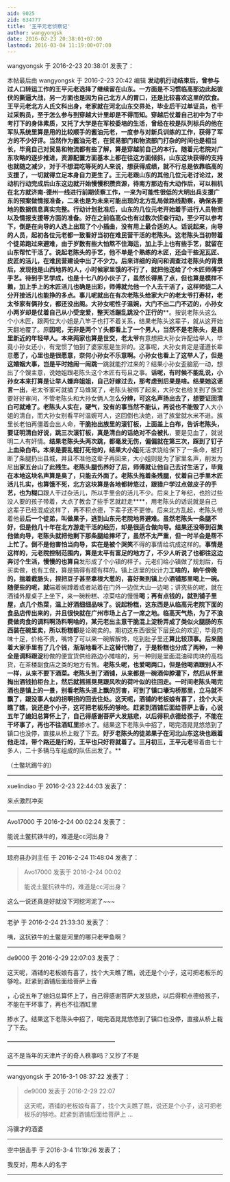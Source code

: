 ```yaml
---
aid: 9025
zid: 634777
title: '王平元老侦察记'
author: wangyongsk
date: 2016-02-23 20:38:01+07:00
lastmod: 2016-03-04 11:19:00+07:00
---
```


wangyongsk 于 2016-2-23 20:38:01 发表了：

本帖最后由 wangyongsk 于 2016-2-23 20:42 编辑 **发动机行动结束后，曾参与过人口转运工作的王平元老选择了继续留在山东。一方面是不习惯临高那边此起彼伏的撕逼****大战，另一方面也是因为自己北方人的胃口，还是比较喜欢这里的饮食。****王平元老北方人氏文科出身，老家就在河北山东交界处，毕业后干过单证员，也干过采购员，至于怎么参与到穿越大****计里却是不得而知。穿越后仗着自己初中为了中考打下的身体素质，又托了大学是在军校委培的生活，曾经在校是队****列标兵的他在军队系统里算是用的比较顺手的酱油元老，一度参与对新兵训练的工作，获得了军方的不少好评。当然****作为酱油元老，在贸易部门和物流部门打杂的时间也是相当长，毕竟自己对贸易和物流都有些了解，算是穿越前自己****的本行。****随着元老院对广东攻略的逐步推进，资源配置方面基本上都在往这方面倾斜，山东这块获得的支持也就随之减少，对****于不想混吃等死的人来说，想获得成绩，就不行总是依靠临高的支援了，一切就得立足本身自力更生了。****王元老跟山东的其他几位元老讨论过，发动机行动完成后山东这边就开始慢慢积攒资源，待南方那边有大动作后，可****以相机在北方就济南-德州一线进行前期侦察工作，一来为可能性很低的大明出兵支援广东的预案做情报准备，二来****也是为未来可能出现的北方乱局做路线勘察，确保各要地的数据信息真实完整。****行动计划批准后，山东的几位元老开始着手进行人员物资以及情报支援等方面的准备。好在之前临高众也有过数次侦****查行动，至少可以参考下，倒是在向导的人选上出现了个小插曲，没有用上最合适的人。****话说起来，向导的人员，起初各位元老都一致看好当初在难民营干活的老陈头。这老陈头当初带着个徒弟跑过来避难****，由于岁数有些大怕熬不住海运，加上手上也有些手艺，就留在山东帮忙干活了。说起老陈头的手艺，他不单是个熟****练的木匠，还会干些泥瓦匠、皮匠的活儿，在难民营建设中出了不少力。后来详细的询问和调查过老陈头的背景后，****发现他是山西地界的人，小时候家里饿的不行了，就把他送给了个木匠师傅学手艺。待到手艺学成，也是十七八的小****伙子了，虽然长得黑了点，但也算是模样不赖，加上手上的木匠活儿也确是出彩，师傅就允他一个人去干活了，这样****师徒二人分开接活儿也能挣的多点。事儿呢就出在有次老陈头给家大户的老太爷打寿材，老太爷家有俩孙女，都还没****出阁。大孙女呢性子温婉，大门不出二门不迈的，小孙女小两岁却是仗着自己从小受宠爱，整天活蹦乱跳没个正行的****。按说老陈头这么个小木匠，跟两位大小姐是八竿子也打不着关系，结果老陈头这辈子，就从这开始天翻地覆了。原****因呢，无非是两个丫头都看上了一个男人，当然不是老陈头，是县里新近的年轻举人。本来两家也算是世交，老太爷****有意想把大孙女许配给举人，毕竟小孙女还小，有宠惯了怕到了婆家惹是生非的。这事呢，大孙女肯定是谨遵长辈意****愿了，心里也是很愿意，奈何小孙女不乐意啊。小孙女也看上了这举人了，但是这婚姻大事，岂是平时她闹一闹跳一****跳就能拧过来的？结果小孙女歪脑筋一动，想出了个馊主意，说她姐跟老陈头这个木匠有苟且之事。****话呢，有时候不能乱说，小孙女本来打算是让举人嫌弃姐姐，自己好嫁过去，那考虑到后果是啥。结果她这谣言一出****，老太爷家可就捅了马蜂窝了，老陈头被绑了起来，大孙女也给关到了族堂要好好审问，不管老陈头和大孙女俩人怎****么分辨，可这名声扬出去了，想要证回清白可就难了。老陈头人实在，硬气，没有的事当然不能认，再说也不能毁了****人大小姐的清白，而大孙女别看平时温婉可人，这回倒也决绝，进了族堂就水米不进。族里长老怕再僵着会出人命，****干脆抬出族里的滚钉板，上面盖上白布，告诉老陈头，要证明清白好说，跳三次滚钉板，真是清白的话绝对不会被扎****，要是见血了，就说明二人有奸情。****结果老陈头头两次跳，都毫发无伤，偏偏就在第三次，踩到了钉子上血染白布。本来是要乱棍打死他的，结果大小姐****死活求饶给保下了一条命，被打断了条腿扔出县城，并且不准他这辈子再回来，大小姐则是为了家里名声，削发为尼****出家五台山了此残生。****老陈头腿伤养好了后，师傅就让他自己去讨生活了，毕竟在本地这块名声算是臭了，只能去外面了。老陈头拖着条残****腿，仗着自己手里木匠活儿扎实，也算饿不死，北方这块算是各地都转悠过，跟猎户学过点做皮子的手艺，也为糊口****跟人干过杂活儿，所以手里会的活儿不少。后来上了年纪，也捡过些没人要的孩子带着，大点了教会了些手艺就赶走****，用老陈头的话说就是自己这辈子已经混成这样了，再不积点德，下辈子还不更惨。后来北方乱起，老陈头带着他最****后一个徒弟，叫做果子，逃到山东元老院地界避难。****虽然老陈头一条腿不好，但是他几十年在北方游走干活的经历，却是很适合做向导。结果还没等到召集他做向导，老****陈头就把他剩下那条腿给摔坏了，虽然不太严重，但一时半会是帮不上忙了。倒不是他害怕当向导，实在是被个哭笑****不得的事情给坑成这样的。****事情是这样的，元老院控制范围内，算是太平有富足的地方了，不少人听说了也都往这边奔讨个生活，慢慢的也算自****发形成了个小镇的样子。元老们给小镇做了规划后，有买卖做，也有工做，算是搞得有模有样的。镇上店里的伙计力****工啥的，晌午傍晚的，揣着截肠头，捏把豆子甚至拿根大葱的，喜好聚到镇上小酒铺那里喝上一碗。随便些的呢，就****端着碗蹲着或者站着在门外一边侃大山一边喝；讲究些的呢，就在酒铺外屋桌子上坐下，来一碗粉糕、凉菜啥的慢慢****喝；再有点钱的，就到铺子里屋，点几个热菜，温上好酒细细品味了。****说起粉糕，这东西是从临高元老院下面的食品店传出来的，并且很快就在广州市场上占了一席之地。临高天气热，为****了不浪费做肉食的调料啊汤料啊啥的，某元老出主意干脆混上淀粉弄成了类似火腿肠的东西装在碗里卖，所以粉糕都****是论碗卖的。期初这东西很受下层民众的欢迎，毕竟肉味十足，价格不贵，嘴馋了可以来一碗解解馋，吃到肚子里还****算比较顶事。后来随着大家手里有了几个钱，渐渐地看不上这替代物了，于是粉糕也分成了两种，一种全是调料跟淀****粉做的便宜货供给路边小摊啥的，另一种则是里面混油碎肉块的高档货，在茶楼副食店之类的地方有售。****老陈头呢，也爱喝两口，但是他喝酒跟别人不一样，从来不要下酒菜。老陈头到了酒铺，从来都是一碗酒仰脖灌下，****然后从怀里掏出酒钱拍柜台上，然后就摇摇晃晃跟风吹的荷叶似的往回走。一时间老陈头喝完酒也是镇上的一景，别****看老陈头道上飘的厉害，可到了镇口壕沟桥那里，立马就不飘了，跟没事人似的拐啊拐的回去住处。****这天呢，酒铺的老板娘有喜了，找个大夫瞧了瞧，说还是个小子，这可把老板乐的够呛。赶紧到酒铺后面给菩萨上香****，心说五年了媳妇总算怀上了，自己得感谢菩萨大发慈悲，以后得积点德给孩子，不能在干坏事了，再也不往酒缸里****掺水了。结果这下老陈头中招了，喝完酒晃晃悠悠到了镇口也没停，直接从桥上栽了下去。****好歹老陈头的徒弟果子在河北山东这块也跟着他走过，带个路还是行的，王平也只好将就着了。三月初三，王平元老****带着由七十多人，二十多辆马车组成的队伍出发了。**

（土鳖坑踢牛的）

---------

xuelindiao 于 2016-2-23 22:44:03 发表了：

来点激烈冲突

---------

Avo17000 于 2016-2-24 00:02:24 发表了：

能说土鳖抗铁牛的，难道是cc河出身？

---------

琼府县办刘主任 于 2016-2-24 11:48:04 发表了：

> Avo17000 发表于 2016-2-24 00:02
> 
> 能说土鳖抗铁牛的，难道是cc河出身？



这么一说还真是好就没下河挖河泥了~~~

---------

老驴 于 2016-2-24 21:33:30 发表了：

咦，这抗铁牛的土鳖是河里的哪只老甲鱼啊？

---------

de9000 于 2016-2-29 22:07:03 发表了：

这天呢，酒铺的老板娘有喜了，找个大夫瞧了瞧，说还是个小子，这可把老板乐的够呛。赶紧到酒铺后面给菩萨上香

，心说五年了媳妇总算怀上了，自己得感谢菩萨大发慈悲，以后得积点德给孩子，不能在干坏事了，再也不往酒缸里

掺水了。结果这下老陈头中招了，喝完酒晃晃悠悠到了镇口也没停，直接从桥上栽了下去。

——————————————————

这不是当年的天津片子的奇人秩事吗？又抄了不是

---------

wangyongsk 于 2016-3-1 08:37:22 发表了：

> de9000 发表于 2016-2-29 22:07
> 
> 这天呢，酒铺的老板娘有喜了，找个大夫瞧了瞧，说还是个小子，这可把老板乐的够呛。赶紧到酒铺后面给菩萨上 ...



冯骥才的酒婆

---------

空中狙击手 于 2016-3-4 11:19:26 发表了：

我反对，用本人的名字

---------

